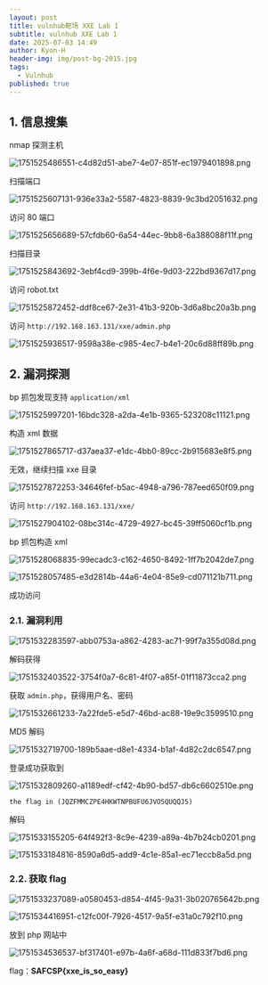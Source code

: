 ```yaml
---
layout: post
title: vulnhub靶场 XXE Lab 1
subtitle: vulnhub XXE Lab 1
date: 2025-07-03 14:49
author: Kyon-H
header-img: img/post-bg-2015.jpg
tags:
  - Vulnhub
published: true
---
```

## 1. 信息搜集

nmap 探测主机

![1751525486551-c4d82d51-abe7-4e07-851f-ec1979401898.png](https://img.ghostliner.top/uV0tzr.png)

扫描端口

![1751525607131-936e33a2-5587-4823-8839-9c3bd2051632.png](https://img.ghostliner.top/o6HFh8.png)

访问 80 端口

![1751525656689-57cfdb60-6a54-44ec-9bb8-6a388088f11f.png](https://img.ghostliner.top/72YuN7.png)

扫描目录

![1751525843692-3ebf4cd9-399b-4f6e-9d03-222bd9367d17.png](https://img.ghostliner.top/8mmoYY.png)

访问 robot.txt

![1751525872452-ddf8ce67-2e31-41b3-920b-3d6a8bc20a3b.png](https://img.ghostliner.top/yjb1e5.png)

访问 `http://192.168.163.131/xxe/admin.php`

![1751525936517-9598a38e-c985-4ec7-b4e1-20c6d88ff89b.png](https://img.ghostliner.top/FI8u5Y.png)

## 2. 漏洞探测

bp 抓包发现支持 `application/xml`

![1751525997201-16bdc328-a2da-4e1b-9365-523208c11121.png](https://img.ghostliner.top/69DMjG.png)

构造 xml 数据

![1751527865717-d37aea37-e1dc-4bb0-89cc-2b915683e8f5.png](https://img.ghostliner.top/P0H4C0.png)

无效，继续扫描 xxe 目录

![1751527872253-34646fef-b5ac-4948-a796-787eed650f09.png](https://img.ghostliner.top/yKbYgv.png)

访问 `http://192.168.163.131/xxe/`

![1751527904102-08bc314c-4729-4927-bc45-39ff5060cf1b.png](https://img.ghostliner.top/r9Yu1k.png)

bp 抓包构造 xml

![1751528068835-99ecadc3-c162-4650-8492-1ff7b2042de7.png](https://img.ghostliner.top/zEB5zr.png)

![1751528057485-e3d2814b-44a6-4e04-85e9-cd071121b711.png](https://img.ghostliner.top/4kazHV.png)

成功访问

### 2.1. 漏洞利用

![1751532283597-abb0753a-a862-4283-ac71-99f7a355d08d.png](https://img.ghostliner.top/nVMzDW.png)

解码获得

![1751532403522-3754f0a7-6c81-4f07-a85f-01f11873cca2.png](https://img.ghostliner.top/r22q8J.png)

获取 `admin.php`，获得用户名、密码

![1751532661233-7a22fde5-e5d7-46bd-ac88-19e9c3599510.png](https://img.ghostliner.top/TgoPwd.png)

MD5 解码

![1751532719700-189b5aae-d8e1-4334-b1af-4d82c2dc6547.png](https://img.ghostliner.top/9cNTAK.png)

登录成功获取到

![1751532809260-a1189edf-cf42-4b90-bd57-db6c6602510e.png](https://img.ghostliner.top/ewSgub.png)

` the flag in (JQZFMMCZPE4HKWTNPBUFU6JVO5QUQQJ5) `

解码

![1751533155205-64f492f3-8c9e-4239-a89a-4b7b24cb0201.png](https://img.ghostliner.top/vVZI0p.png)

![1751533184816-8590a6d5-add9-4c1e-85a1-ec71eccb8a5d.png](https://img.ghostliner.top/hjXFRS.png)

### 2.2. 获取 flag

![1751533237089-a0580453-d854-4f45-9a31-3b020765642b.png](https://img.ghostliner.top/T931RK.png)

![1751534416951-c12fc00f-7926-4517-9a5f-e31a0c792f10.png](https://img.ghostliner.top/YOMoa3.png)

放到 php 网站中

![1751534536537-bf317401-e97b-4a6f-a68d-111d833f7bd6.png](https://img.ghostliner.top/XisCYG.png)

 flag：**SAFCSP{xxe_is_so_easy}**  

